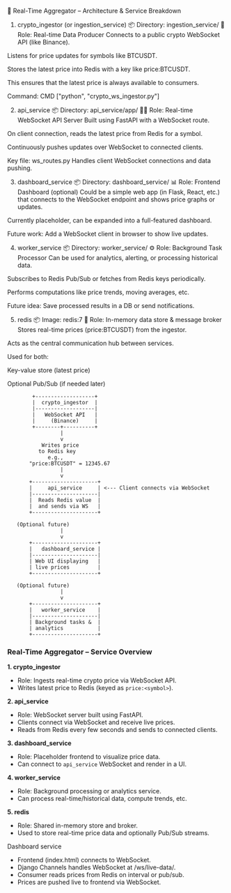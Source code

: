 🧠 Real-Time Aggregator – Architecture & Service Breakdown
1. crypto_ingestor (or ingestion_service)
📦 Directory: ingestion_service/
👷 Role: Real-time Data Producer
Connects to a public crypto WebSocket API (like Binance).

Listens for price updates for symbols like BTCUSDT.

Stores the latest price into Redis with a key like price:BTCUSDT.

This ensures that the latest price is always available to consumers.

Command:
CMD ["python", "crypto_ws_ingestor.py"]

2. api_service
📦 Directory: api_service/app/
👨‍💻 Role: Real-time WebSocket API Server
Built using FastAPI with a WebSocket route.

On client connection, reads the latest price from Redis for a symbol.

Continuously pushes updates over WebSocket to connected clients.

Key file: ws_routes.py
Handles client WebSocket connections and data pushing.

3. dashboard_service
📦 Directory: dashboard_service/
📊 Role: Frontend Dashboard (optional)
Could be a simple web app (in Flask, React, etc.) that connects to the WebSocket endpoint and shows price graphs or updates.

Currently placeholder, can be expanded into a full-featured dashboard.

Future work: Add a WebSocket client in browser to show live updates.

4. worker_service
📦 Directory: worker_service/
⚙️ Role: Background Task Processor
Can be used for analytics, alerting, or processing historical data.

Subscribes to Redis Pub/Sub or fetches from Redis keys periodically.

Performs computations like price trends, moving averages, etc.

Future idea: Save processed results in a DB or send notifications.

5. redis
📦 Image: redis:7
🧠 Role: In-memory data store & message broker
Stores real-time prices (price:BTCUSDT) from the ingestor.

Acts as the central communication hub between services.

Used for both:

Key-value store (latest price)

Optional Pub/Sub (if needed later)


            +-------------------+
            |  crypto_ingestor  |
            |-------------------|
            |   WebSocket API   |
            |     (Binance)     |
            +--------+----------+
                     |
                     v
               Writes price
              to Redis key
                 e.g., 
           "price:BTCUSDT" = 12345.67
                     |
                     v
           +---------------------+
           |     api_service     | <--- Client connects via WebSocket
           |---------------------|
           |  Reads Redis value  |
           |  and sends via WS   |
           +---------------------+

       (Optional future)
                     |
                     v
           +---------------------+
           |   dashboard_service |
           |---------------------|
           | Web UI displaying   |
           | live prices         |
           +---------------------+

       (Optional future)
                     |
                     v
           +---------------------+
           |   worker_service    |
           |---------------------|
           | Background tasks &  |
           | analytics           |
           +---------------------+


### Real-Time Aggregator – Service Overview

**1. crypto_ingestor**
- Role: Ingests real-time crypto price via WebSocket API.
- Writes latest price to Redis (keyed as `price:<symbol>`).

**2. api_service**
- Role: WebSocket server built using FastAPI.
- Clients connect via WebSocket and receive live prices.
- Reads from Redis every few seconds and sends to connected clients.

**3. dashboard_service**
- Role: Placeholder frontend to visualize price data.
- Can connect to `api_service` WebSocket and render in a UI.

**4. worker_service**
- Role: Background processing or analytics service.
- Can process real-time/historical data, compute trends, etc.

**5. redis**
- Role: Shared in-memory store and broker.
- Used to store real-time price data and optionally Pub/Sub streams.

Dashboard service
- Frontend (index.html) connects to WebSocket.
- Django Channels handles WebSocket at /ws/live-data/.
- Consumer reads prices from Redis on interval or pub/sub.
- Prices are pushed live to frontend via WebSocket.